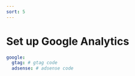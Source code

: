 ```yaml
---
sort: 5
---
```


# Set up Google Analytics

```yml
google:
  gtag: # gtag code
  adsense: # adsense code
```
